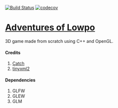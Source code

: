 [![Build Status](https://travis-ci.org/marsp0/Adventures-of-Lowpo.svg?branch=master)](https://travis-ci.org/marsp0/Adventures-of-Lowpo) [![codecov](https://codecov.io/gh/marsp0/Adventures-of-Lowpo/branch/master/graph/badge.svg)](https://codecov.io/gh/marsp0/Adventures-of-Lowpo)

# [Adventures of Lowpo](https://trello.com/b/SIsTXK57/adventures-of-lowpo) 

3D game made from scratch using C++ and OpenGL.

#### Credits

1. [Catch](https://github.com/catchorg/Catch2)
2. [tinyxml2](https://github.com/leethomason/tinyxml2)

#### Dependencies

1. GLFW
2. GLEW
3. GLM